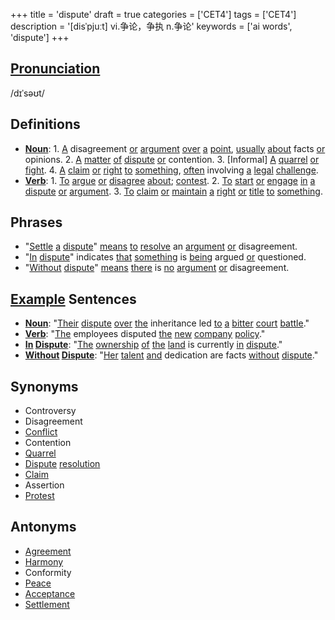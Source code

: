 +++
title = 'dispute'
draft = true
categories = ['CET4']
tags = ['CET4']
description = '[disˈpjuːt] vi.争论，争执 n.争论'
keywords = ['ai words', 'dispute']
+++

## [Pronunciation](/en/post/pronunciation/)
/dɪˈsəʊt/

## Definitions
- **[Noun](/en/post/noun/)**: 1. [A](/en/post/a/) disagreement [or](/en/post/or/) [argument](/en/post/argument/) [over](/en/post/over/) [a](/en/post/a/) [point](/en/post/point/), [usually](/en/post/usually/) [about](/en/post/about/) facts [or](/en/post/or/) opinions. 2. [A](/en/post/a/) [matter](/en/post/matter/) [of](/en/post/of/) [dispute](/en/post/dispute/) [or](/en/post/or/) contention. 3. [Informal] [A](/en/post/a/) [quarrel](/en/post/quarrel/) [or](/en/post/or/) [fight](/en/post/fight/). 4. [A](/en/post/a/) [claim](/en/post/claim/) [or](/en/post/or/) [right](/en/post/right/) [to](/en/post/to/) [something](/en/post/something/), [often](/en/post/often/) involving [a](/en/post/a/) [legal](/en/post/legal/) [challenge](/en/post/challenge/).
- **[Verb](/en/post/verb/)**: 1. [To](/en/post/to/) [argue](/en/post/argue/) [or](/en/post/or/) [disagree](/en/post/disagree/) [about](/en/post/about/); [contest](/en/post/contest/). 2. [To](/en/post/to/) [start](/en/post/start/) [or](/en/post/or/) [engage](/en/post/engage/) [in](/en/post/in/) [a](/en/post/a/) [dispute](/en/post/dispute/) [or](/en/post/or/) [argument](/en/post/argument/). 3. [To](/en/post/to/) [claim](/en/post/claim/) [or](/en/post/or/) [maintain](/en/post/maintain/) [a](/en/post/a/) [right](/en/post/right/) [or](/en/post/or/) [title](/en/post/title/) [to](/en/post/to/) [something](/en/post/something/).

## Phrases
- "[Settle](/en/post/settle/) [a](/en/post/a/) [dispute](/en/post/dispute/)" [means](/en/post/means/) [to](/en/post/to/) [resolve](/en/post/resolve/) an [argument](/en/post/argument/) [or](/en/post/or/) disagreement.
- "[In](/en/post/in/) [dispute](/en/post/dispute/)" indicates [that](/en/post/that/) [something](/en/post/something/) is [being](/en/post/being/) argued [or](/en/post/or/) questioned.
- "[Without](/en/post/without/) [dispute](/en/post/dispute/)" [means](/en/post/means/) [there](/en/post/there/) is [no](/en/post/no/) [argument](/en/post/argument/) [or](/en/post/or/) disagreement.

## [Example](/en/post/example/) Sentences
- **[Noun](/en/post/noun/)**: "[Their](/en/post/their/) [dispute](/en/post/dispute/) [over](/en/post/over/) [the](/en/post/the/) inheritance led [to](/en/post/to/) [a](/en/post/a/) [bitter](/en/post/bitter/) [court](/en/post/court/) [battle](/en/post/battle/)."
- **[Verb](/en/post/verb/)**: "[The](/en/post/the/) employees disputed [the](/en/post/the/) [new](/en/post/new/) [company](/en/post/company/) [policy](/en/post/policy/)."
- **[In](/en/post/in/) [Dispute](/en/post/dispute/)**: "[The](/en/post/the/) [ownership](/en/post/ownership/) [of](/en/post/of/) [the](/en/post/the/) [land](/en/post/land/) is currently [in](/en/post/in/) [dispute](/en/post/dispute/)."
- **[Without](/en/post/without/) [Dispute](/en/post/dispute/)**: "[Her](/en/post/her/) [talent](/en/post/talent/) [and](/en/post/and/) dedication are facts [without](/en/post/without/) [dispute](/en/post/dispute/)."

## Synonyms
- Controversy
- Disagreement
- [Conflict](/en/post/conflict/)
- Contention
- [Quarrel](/en/post/quarrel/)
- [Dispute](/en/post/dispute/) [resolution](/en/post/resolution/)
- [Claim](/en/post/claim/)
- Assertion
- [Protest](/en/post/protest/)

## Antonyms
- [Agreement](/en/post/agreement/)
- [Harmony](/en/post/harmony/)
- Conformity
- [Peace](/en/post/peace/)
- [Acceptance](/en/post/acceptance/)
- [Settlement](/en/post/settlement/)
